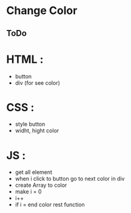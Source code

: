 # Change Color 

## ToDo 

# HTML : 

- button 
- div (for see color)

# CSS : 

- style button 
- widht, hight color 


# JS :

- get all element 
- when i click to button go to next color in div
- create Array to color 
- make i = 0 
- i++ 
- if i = end color rest function